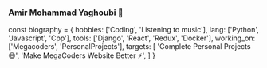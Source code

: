 ###  Amir Mohammad Yaghoubi 👋
const biography = {
    hobbies: ['Coding', 'Listening to music'],
    lang: ['Python', 'Javascript', 'Cpp'],
    tools: ['Django', 'React', 'Redux', 'Docker'],
    working_on: ['Megacoders', 'PersonalProjects'],
    targets: [
      'Complete Personal Projects 😄',
      'Make MegaCoders Website Better ⚡',
    ]
}
<!--
**Amir-Mohamad/Amir-Mohamad** is a ✨ _special_ ✨ repository because its `README.md` (this file) appears on your GitHub profile.

Here are some ideas to get you started:

- 🔭 I’m currently working on ...
- 🌱 I’m currently learning ...
- 👯 I’m looking to collaborate on ...
- 🤔 I’m looking for help with ...
- 💬 Ask me about ...
- 📫 How to reach me: ...
- 😄 Pronouns: ...
- ⚡ Fun fact: ...
-->

